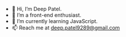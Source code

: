 - 👋 Hi, I’m Deep Patel.
- 👀 I’m a front-end enthusiast.
- 🌱 I’m currently learning JavaScript.
- 📫 Reach me at deep.patel9289@gmail.com

<!---
dp9289/dp9289 is a ✨ special ✨ repository because its `README.md` (this file) appears on your GitHub profile.
You can click the Preview link to take a look at your changes.
--->

